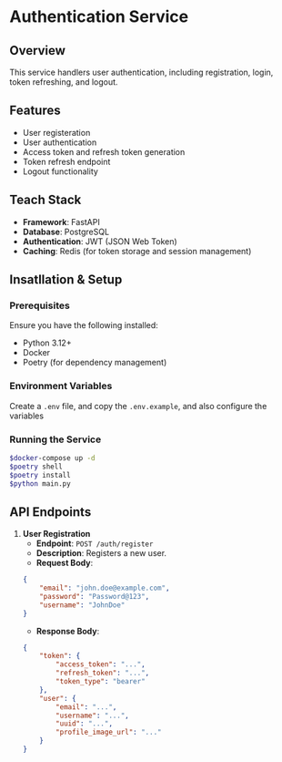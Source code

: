 # Authentication Service
## Overview
This service handlers user authentication, including registration, login, token refreshing, and logout.

## Features
- User registeration
- User authentication
- Access token and refresh token generation
- Token refresh endpoint
- Logout functionality

## Teach Stack
- **Framework**: FastAPI
- **Database**: PostgreSQL
- **Authentication**: JWT (JSON Web Token)
- **Caching**: Redis (for token storage and session management)

## Insatllation & Setup
### Prerequisites
Ensure you have the following installed:
- Python 3.12+
- Docker
- Poetry (for dependency management)

### Environment Variables
Create a `.env` file, and copy the `.env.example`, and also configure the variables

### Running the Service
```bash
$docker-compose up -d
$poetry shell
$poetry install
$python main.py
```

## API Endpoints
1. **User Registration**
    - **Endpoint**: `POST /auth/register`
    - **Description**: Registers a new user.
    - **Request Body**:
    ```json
    {
        "email": "john.doe@example.com",
        "password": "Password@123",
        "username": "JohnDoe"
    }
    ```
    - **Response Body**:
    ```json
    {
        "token": {
            "access_token": "...",
            "refresh_token": "...",
            "token_type": "bearer"
        },
        "user": {
            "email": "...",
            "username": "...",
            "uuid": "...",
            "profile_image_url": "..."
        }
    }
    ```
